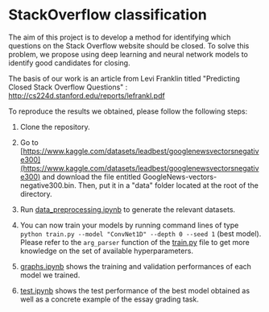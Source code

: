 # StackOverflow classification

The aim of this project is to develop a method for identifying which questions on the Stack Overflow website should be closed. To solve this problem, we propose using deep learning and neural network models to identify good candidates for closing.

The basis of our work is an article from Levi Franklin titled "Predicting Closed Stack Overflow Questions" : http://cs224d.stanford.edu/reports/lefrankl.pdf

To reproduce the results we obtained, please follow the following steps:

1. Clone the repository.

2. Go to [https://www.kaggle.com/datasets/leadbest/googlenewsvectorsnegative300](https://www.kaggle.com/datasets/leadbest/googlenewsvectorsnegative300) and download the file entitled GoogleNews-vectors-negative300.bin. Then, put it in a "data" folder located at the root of the directory.

3. Run [data_preprocessing.ipynb](data_preprocessing.ipynb) to generate the relevant datasets.

4. You can now train your models by running command lines of type `python train.py --model "ConvNet1D" --depth 0 --seed 1` (best model). Please refer to the `arg_parser` function of the [train.py](train.py) file to get more knowledge on the set of available hyperparameters.

5. [graphs.ipynb](graphs.ipynb) shows the training and validation performances of each model we trained.

6. [test.ipynb](test.ipynb) shows the test performance of the best model obtained as well as a concrete example of the essay grading task.
